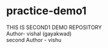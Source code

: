 # practice-demo1
THIS IS SECOND1 DEMO REPOSITORY
<br>
Author- vishal (gayakwad)
<br>
second Author - vishu